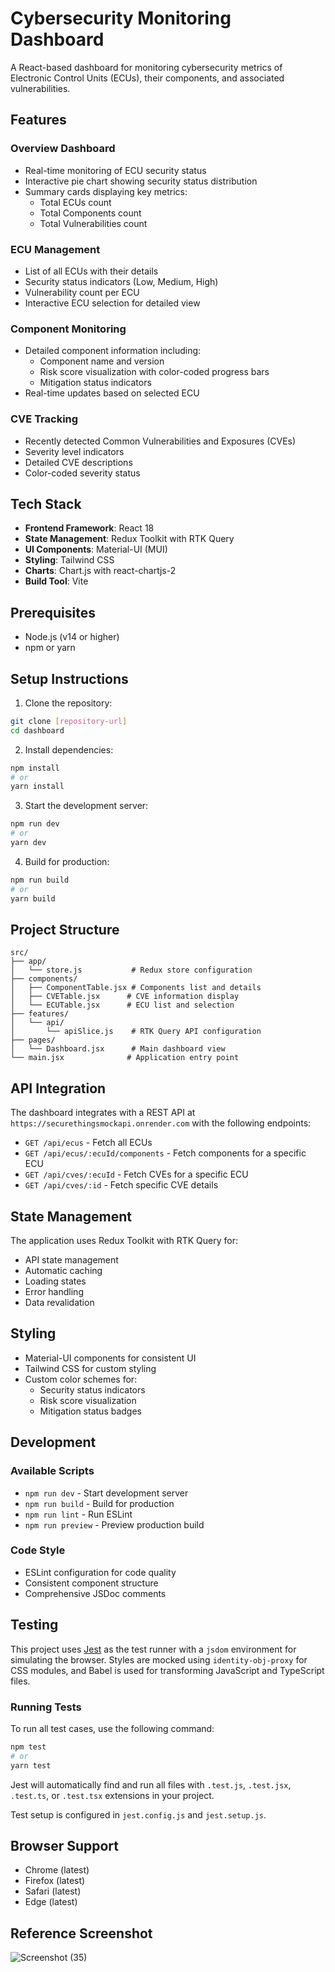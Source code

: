 # Cybersecurity Monitoring Dashboard

A React-based dashboard for monitoring cybersecurity metrics of Electronic Control Units (ECUs), their components, and associated vulnerabilities.

## Features

### Overview Dashboard
- Real-time monitoring of ECU security status
- Interactive pie chart showing security status distribution
- Summary cards displaying key metrics:
  - Total ECUs count
  - Total Components count
  - Total Vulnerabilities count

### ECU Management
- List of all ECUs with their details
- Security status indicators (Low, Medium, High)
- Vulnerability count per ECU
- Interactive ECU selection for detailed view

### Component Monitoring
- Detailed component information including:
  - Component name and version
  - Risk score visualization with color-coded progress bars
  - Mitigation status indicators
- Real-time updates based on selected ECU

### CVE Tracking
- Recently detected Common Vulnerabilities and Exposures (CVEs)
- Severity level indicators
- Detailed CVE descriptions
- Color-coded severity status

## Tech Stack

- **Frontend Framework**: React 18
- **State Management**: Redux Toolkit with RTK Query
- **UI Components**: Material-UI (MUI)
- **Styling**: Tailwind CSS
- **Charts**: Chart.js with react-chartjs-2
- **Build Tool**: Vite

## Prerequisites

- Node.js (v14 or higher)
- npm or yarn

## Setup Instructions

1. Clone the repository:
```bash
git clone [repository-url]
cd dashboard
```

2. Install dependencies:
```bash
npm install
# or
yarn install
```

3. Start the development server:
```bash
npm run dev
# or
yarn dev
```

4. Build for production:
```bash
npm run build
# or
yarn build
```

## Project Structure

```
src/
├── app/
│   └── store.js           # Redux store configuration
├── components/
│   ├── ComponentTable.jsx # Components list and details
│   ├── CVETable.jsx      # CVE information display
│   └── ECUTable.jsx      # ECU list and selection
├── features/
│   └── api/
│       └── apiSlice.js    # RTK Query API configuration
├── pages/
│   └── Dashboard.jsx      # Main dashboard view
└── main.jsx              # Application entry point
```

## API Integration

The dashboard integrates with a REST API at `https://securethingsmockapi.onrender.com` with the following endpoints:

- `GET /api/ecus` - Fetch all ECUs
- `GET /api/ecus/:ecuId/components` - Fetch components for a specific ECU
- `GET /api/cves/:ecuId` - Fetch CVEs for a specific ECU
- `GET /api/cves/:id` - Fetch specific CVE details

## State Management

The application uses Redux Toolkit with RTK Query for:
- API state management
- Automatic caching
- Loading states
- Error handling
- Data revalidation

## Styling

- Material-UI components for consistent UI
- Tailwind CSS for custom styling
- Custom color schemes for:
  - Security status indicators
  - Risk score visualization
  - Mitigation status badges

## Development

### Available Scripts

- `npm run dev` - Start development server
- `npm run build` - Build for production
- `npm run lint` - Run ESLint
- `npm run preview` - Preview production build

### Code Style

- ESLint configuration for code quality
- Consistent component structure
- Comprehensive JSDoc comments

## Testing

This project uses [Jest](https://jestjs.io/) as the test runner with a `jsdom` environment for simulating the browser. Styles are mocked using `identity-obj-proxy` for CSS modules, and Babel is used for transforming JavaScript and TypeScript files.

### Running Tests

To run all test cases, use the following command:

```bash
npm test
# or
yarn test
```

Jest will automatically find and run all files with `.test.js`, `.test.jsx`, `.test.ts`, or `.test.tsx` extensions in your project.

Test setup is configured in `jest.config.js` and `jest.setup.js`.

## Browser Support

- Chrome (latest)
- Firefox (latest)
- Safari (latest)
- Edge (latest)

## Reference Screenshot

![Screenshot (35)](https://github.com/user-attachments/assets/a0fbd528-b575-49d2-a215-4b580eb0590b)

